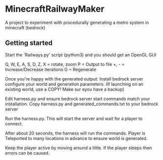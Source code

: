 # MinecraftRailwayMaker
A project to experiment with procedurally generating a metro system in minecraft (bedrock)


## Getting started

Start the 'Railways.py' script (python3) and you should get an OpenGL GUI

Q, W, E, A, S, D, Z, X = rotate, zoom
P = Output to file
+, -    = Increase/Decrease iterations
G = Regenerate

Once you're happy with the generated output:
Install bedrock server
configure your world and generation parameters.
(If launching on an existing world, use a COPY! Make sur eyou have a backup)

Edit harness.py and ensure bedrock server start commands match your installation.
Copy harness.py and generated_commands.txt to your bedrock server

Run the harness.py. This will start the server and wait for a player to connect.

After about 20 seconds, the harness will run the commands. Player is Teleported to many locations in advance to ensure world
is generated.

Keep the player active by moving around a little. If the player sleeps then errors can be caused.




